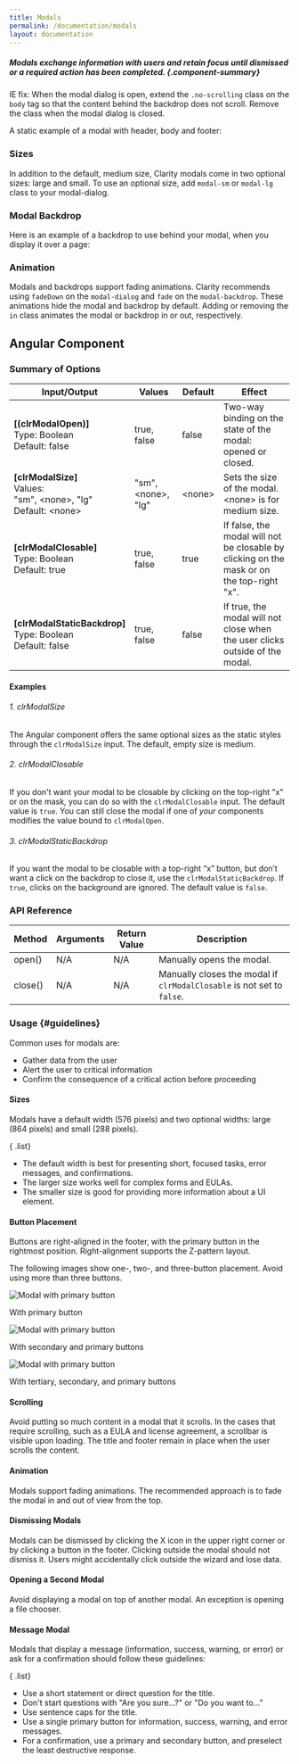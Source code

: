 ```yaml
---
title: Modals
permalink: /documentation/modals
layout: documentation
---
```


##### Modals exchange information with users and retain focus until dismissed or a required action has been completed. {.component-summary}

<div class="alert alert-warning bump-down">
    <div class="alert-item">
        <span class="alert-text">
            IE fix: When the modal dialog is open, extend the <code class="clr-code">.no-scrolling</code> class on the
            <code class="clr-code">body</code> tag so that the content behind the backdrop does not scroll.
            Remove the class when the modal dialog is closed.
        </span>
    </div>
</div>

A static example of a modal with header, body and footer:

<clr-modal-static-demo></clr-modal-static-demo>

### Sizes

In addition to the default, medium size, Clarity modals come in two optional sizes: large and small. To use an optional size, add <code>modal-sm</code> or <code>modal-lg</code> class to your modal-dialog.

<clr-modal-sizes-demo></clr-modal-sizes-demo>

### Modal Backdrop

Here is an example of a backdrop to use behind your modal, when you display it over a page:

<clr-modal-backdrop-demo></clr-modal-backdrop-demo>

### Animation

Modals and backdrops support fading animations. Clarity recommends using <code>fadeDown</code> on the <code>modal-dialog</code> and <code>fade</code> on the <code>modal-backdrop</code>. These animations hide the modal and backdrop by default. Adding or removing the <code>in</code> class animates the modal or backdrop in or out, respectively.

<clr-modal-animation-demo></clr-modal-animation-demo>

## Angular Component

### Summary of Options

<table class="table">
    <thead>
        <tr>
            <th class="left">Input/Output</th>
            <th class="hidden-xs-down">Values</th>
            <th class="hidden-xs-down">Default</th>
            <th class="left">Effect</th>
        </tr>
    </thead>
    <tbody>
        <tr>
            <td class="left">
                <b>[(clrModalOpen)]</b>
                <div class="hidden-sm-up">Type: Boolean</div>
                <div class="hidden-sm-up">Default: false</div>
            </td>
            <td class="hidden-xs-down">true, false</td>
            <td class="hidden-xs-down">false</td>
            <td class="left">
                Two-way binding on the state of the modal: opened or closed.
            </td>
        </tr>
        <tr>
            <td class="left">
                <b>[clrModalSize]</b>
                <div class="hidden-sm-up">Values:<br>"sm", &lt;none&gt;, "lg"</div>
                <div class="hidden-sm-up">Default: &lt;none&gt;</div>
            </td>
            <td class="hidden-xs-down">"sm", &lt;none&gt;, "lg"</td>
            <td class="hidden-xs-down">&lt;none&gt;</td>
            <td class="left">Sets the size of the modal. &lt;none&gt; is for medium size.</td>
        </tr>
        <tr>
            <td class="left">
                <b>[clrModalClosable]</b>
                <div class="hidden-sm-up">Type: Boolean</div>
                <div class="hidden-sm-up">Default: true</div>
            </td>
            <td class="hidden-xs-down">true, false</td>
            <td class="hidden-xs-down">true</td>
            <td class="left">
                If false, the modal will not be closable by clicking on the mask or on the top-right "x".
            </td>
        </tr>
        <tr>
            <td class="left">
                <b>[clrModalStaticBackdrop]</b>
                <div class="hidden-sm-up">Type: Boolean</div>
                <div class="hidden-sm-up">Default: false</div>
            </td>
            <td class="hidden-xs-down">true, false</td>
            <td class="hidden-xs-down">false</td>
            <td class="left">If true, the modal will not close when the user clicks outside of the modal.</td>
        </tr>
    </tbody>
</table>

#### Examples

<clr-modal-angular-show-demo></clr-modal-angular-show-demo>

###### 1. clrModalSize

The Angular component offers the same optional sizes as the static styles through the <code>clrModalSize</code> input. The default, empty size is medium.

<clr-modal-angular-size-demo></clr-modal-angular-size-demo>

###### 2. clrModalClosable

If you don't want your modal to be closable by clicking on the top-right "x" or on the mask, you can do so with the <code>clrModalClosable</code> input. The default value is <code>true</code>. You can still close the modal if one of _your_ components modifies the value bound to <code>clrModalOpen</code>.

<clr-modal-angular-not-closable-demo></clr-modal-angular-not-closable-demo>

###### 3. clrModalStaticBackdrop

If you want the modal to be closable with a top-right “x” button, but don’t want a click on the backdrop to close it, use the <code>clrModalStaticBackdrop</code>. If <code>true</code>, clicks on the background are ignored.  The default value is <code>false</code>.

<clr-modal-angular-static-backdrop-demo></clr-modal-angular-static-backdrop-demo>

### API Reference

<table class="table">
    <thead>
        <tr>
            <th class="left">Method</th>
            <th class="hidden-xs-down">Arguments</th>
            <th class="hidden-xs-down">Return Value</th>
            <th class="left">Description</th>
        </tr>
    </thead>
    <tbody>
        <tr>
            <td class="left">open()</td>
            <td class="hidden-xs-down">N/A</td>
            <td class="hidden-xs-down">N/A</td>
            <td class="left">Manually opens the modal.</td>
        </tr>
        <tr>
            <td class="left">close()</td>
            <td class="hidden-xs-down">N/A</td>
            <td class="hidden-xs-down">N/A</td>
            <td class="left">
                Manually closes the modal if <code>clrModalClosable</code> is not set to <code>false</code>.
            </td>
        </tr>
    </tbody>
</table>

### Usage {#guidelines}

Common uses for modals are:

- Gather data from the user
- Alert the user to critical information
- Confirm the consequence of a critical action before proceeding

#### Sizes

Modals have a default width (576 pixels) and two optional widths: large (864 pixels) and small (288 pixels).

{ .list}
- The default width is best for presenting short, focused tasks, error messages, and confirmations.  
- The larger size works well for complex forms and EULAs.  
- The smaller size is good for providing more information about a UI element.

#### Button Placement

Buttons are right-aligned in the footer, with the primary button in the rightmost position. Right-alignment supports the Z-pattern layout.  

The following images show one-, two-, and three-button placement.  Avoid using more than three buttons.

<div class="row buttons-modal-gfx">
    <div class="col-xs-12 col-sm-12 col-md-4">
    <span>
        <img src="{{ site.data.global.images_path }}documentation/buttons/button_modal_1.png?{{ site.time | date: '%s%N' }}" class="img-fluid cozy-sm" alt="Modal with primary button">
        <p>With primary button</p>
        </span>
    </div>
    <div class="col-xs-12 col-sm-12 col-md-4">
    <span>
        <img src="{{ site.data.global.images_path }}documentation/buttons/button_modal_2.png?{{ site.time | date: '%s%N' }}"  class="img-fluid cozy-sm" alt="Modal with primary button">
        <p>With secondary and primary buttons</p>
        </span>
    </div>
    <div class="col-xs-12 col-sm-12 col-md-4">
    <span>
        <img src="{{ site.data.global.images_path }}documentation/buttons/button_modal_3.png?{{ site.time | date: '%s%N' }}"  class="img-fluid cozy-sm" alt="Modal with primary button">
        <p>With tertiary, secondary, and primary buttons</p>
        </span>
    </div>
</div>
<p></p>

#### Scrolling

Avoid putting so much content in a modal that it scrolls.  In the cases that require scrolling, such as a EULA and license agreement, a scrollbar is visible upon loading. The title and footer remain in place when the user scrolls the content.

#### Animation

Modals support fading animations. The recommended approach is to fade the modal in and out of view from the top.  

#### Dismissing Modals

Modals can be dismissed by clicking the X icon in the upper right corner or by clicking a button in the footer. Clicking outside the modal should not dismiss it. Users might accidentally click outside the wizard and lose data.

#### Opening a Second Modal

Avoid displaying a modal on top of another modal.  An exception is opening a file chooser.

#### Message Modal

Modals that display a message (information, success, warning, or error) or ask for a confirmation should follow these guidelines:

{ .list}
- Use a short statement or direct question for the title.
- Don't start questions with "Are you sure...?" or "Do you want to..."
- Use sentence caps for the title.
- Use a single primary button for information, success, warning, and error messages.
- For a confirmation, use a primary and secondary button, and preselect the least destructive response.
